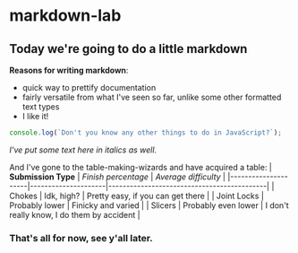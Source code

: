 # markdown-lab

## Today we're going to do a little markdown

**Reasons for writing markdown**:
- quick way to prettify documentation
- fairly versatile from what I've seen so far, unlike some other formatted text types
- I like it!

```js
console.log(`Don't you know any other things to do in JavaScript?`);
```

_I've put some text here in italics as well._

And I've gone to the table-making-wizards and have acquired a table:
| **Submission Type** | *Finish percentage* | *Average difficulty*                       |
|---------------------|---------------------|--------------------------------------------|
| Chokes              | Idk, high?          | Pretty easy, if you can get there          |
| Joint Locks         | Probably lower      | Finicky and varied                         |
| Slicers             | Probably even lower | I don't really know, I do them by accident |


### That's all for now, see y'all later.